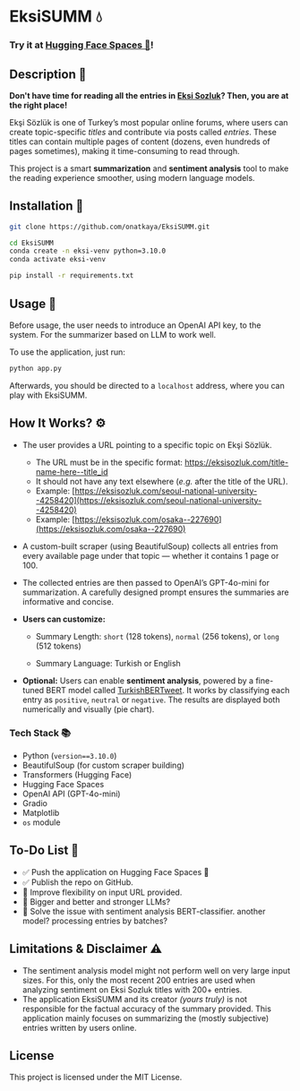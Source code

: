 # EksiSUMM 💧
### Try it at [Hugging Face Spaces 🤗](https://huggingface.co/spaces/mronatkaya/eksiSUMM)!

## Description 🧠
**Don't have time for reading all the entries in [Eksi Sozluk](http://eksisozluk.com/)? Then, you are at the right place!**

Ekşi Sözlük is one of Turkey’s most popular online forums, where users can create topic-specific _titles_ and contribute via posts called _entries_. These titles can contain multiple pages of content (dozens, even hundreds of pages sometimes), making it time-consuming to read through.

This project is a smart **summarization** and **sentiment analysis** tool to make the reading experience smoother, using modern language models.

## Installation 🔧

```bash
git clone https://github.com/onatkaya/EksiSUMM.git

cd EksiSUMM
conda create -n eksi-venv python=3.10.0
conda activate eksi-venv

pip install -r requirements.txt
```

## Usage 🔎
Before usage, the user needs to introduce an OpenAI API key, to the system. For the summarizer based on LLM to work well.

To use the application, just run:

```bash
python app.py
```
Afterwards, you should be directed to a `localhost` address, where you can play with EksiSUMM.

## How It Works? ⚙️

- The user provides a URL pointing to a specific topic on Ekşi Sözlük.
  - The URL must be in the specific format: https://eksisozluk.com/title-name-here--title_id
  - It should not have any text elsewhere (_e.g._ after the title of the URL).
  - Example: [https://eksisozluk.com/seoul-national-university--4258420](https://eksisozluk.com/seoul-national-university--4258420)
  - Example: [https://eksisozluk.com/osaka--227690](https://eksisozluk.com/osaka--227690)

- A custom-built scraper (using BeautifulSoup) collects all entries from every available page under that topic — whether it contains 1 page or 100.

- The collected entries are then passed to OpenAI’s GPT-4o-mini for summarization. A carefully designed prompt ensures the summaries are informative and concise.

- **Users can customize:**

  - Summary Length: `short` (128 tokens), `normal` (256 tokens), or `long` (512 tokens)

  - Summary Language: Turkish or English

- **Optional:** Users can enable **sentiment analysis**, powered by a fine-tuned BERT model called [TurkishBERTweet](https://huggingface.co/VRLLab/TurkishBERTweet). It works by classifying each entry as `positive`, `neutral` or `negative`. The results are displayed both numerically and visually (pie chart).

### Tech Stack 📚

* Python (`version==3.10.0`) 
* BeautifulSoup (for custom scraper building)
* Transformers (Hugging Face)
* Hugging Face Spaces
* OpenAI API (GPT-4o-mini)
* Gradio
* Matplotlib 
* `os` module

## To-Do List 🎯

- ✅ Push the application on Hugging Face Spaces 🤗
- ✅ Publish the repo on GitHub.
-  🎯 Improve flexibility on input URL provided.
-  🎯 Bigger and better and stronger LLMs?
-  🎯 Solve the issue with sentiment analysis BERT-classifier. another model? processing entries by batches?

## Limitations & Disclaimer ⚠️

* The sentiment analysis model might not perform well on very large input sizes. For this, only the most recent 200 entries are used when analyzing sentiment on Eksi Sozluk titles with 200+ entries.
* The application EksiSUMM and its creator _(yours truly)_ is not responsible for the factual accuracy of the summary provided. This application mainly focuses on summarizing the (mostly subjective) entries written by users online.

## License
This project is licensed under the MIT License.
